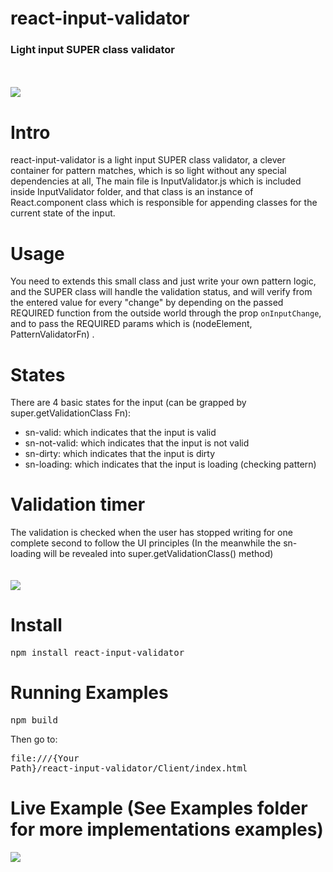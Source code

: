 
<h1>react-input-validator</h1>
<h3>Light input SUPER class validator</h3>

<br /><br />
<img src="https://cdn.rawgit.com/Attrash-Islam/react-input-validator/master/Images/Intro.gif" />


# Intro
react-input-validator is a light input SUPER class validator, a clever container for pattern matches, which is so light without any special dependencies at all,
The main file is InputValidator.js which is included inside InputValidator folder, and that class is an instance of React.component class which is responsible
for appending classes for the current state of the input.

# Usage
You need to extends this small class and just write your own pattern logic, and the SUPER class will handle the validation status,
and will verify from the entered value for every "change" by depending on the passed REQUIRED function from the outside world through the prop `onInputChange`, and to pass the REQUIRED params which is (nodeElement, PatternValidatorFn) .

# States
There are 4 basic states for the input (can be grapped by super.getValidationClass Fn):
- sn-valid: which indicates that the input is valid
- sn-not-valid: which indicates that the input is not valid
- sn-dirty: which indicates that the input is dirty
- sn-loading: which indicates that the input is loading (checking pattern)

# Validation timer
The validation is checked when the user has stopped writing for one complete second to follow the UI principles
(In the meanwhile the sn-loading will be revealed into super.getValidationClass() method)
<br /><br /><br />
<img src="https://cdn.rawgit.com/Attrash-Islam/react-input-validator/master/Images/validation_process.png" />

# Install
<pre>npm install react-input-validator</pre>

# Running Examples
<pre>npm build</pre>
Then go to: <pre>file:///{Your Path}/react-input-validator/Client/index.html</pre>

# Live Example (See Examples folder for more implementations examples)
<img src="https://cdn.rawgit.com/Attrash-Islam/react-input-validator/master/Images/Examples.gif" />

